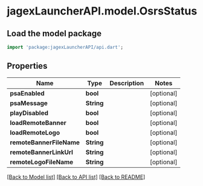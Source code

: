 # jagexLauncherAPI.model.OsrsStatus

## Load the model package
```dart
import 'package:jagexLauncherAPI/api.dart';
```

## Properties
Name | Type | Description | Notes
------------ | ------------- | ------------- | -------------
**psaEnabled** | **bool** |  | [optional] 
**psaMessage** | **String** |  | [optional] 
**playDisabled** | **bool** |  | [optional] 
**loadRemoteBanner** | **bool** |  | [optional] 
**loadRemoteLogo** | **bool** |  | [optional] 
**remoteBannerFileName** | **String** |  | [optional] 
**remoteBannerLinkUrl** | **String** |  | [optional] 
**remoteLogoFileName** | **String** |  | [optional] 

[[Back to Model list]](../README.md#documentation-for-models) [[Back to API list]](../README.md#documentation-for-api-endpoints) [[Back to README]](../README.md)


